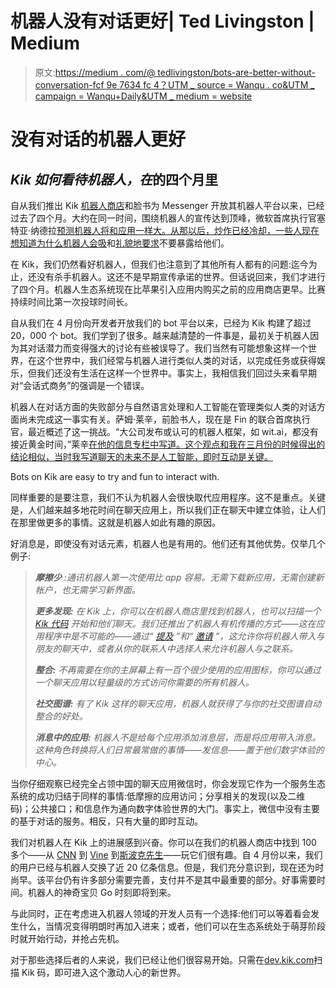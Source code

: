 # 机器人没有对话更好| Ted Livingston | Medium

> 原文:[https://medium . com/@ tedlivingston/bots-are-better-without-conversation-fcf 9e 7634 fc 4？UTM _ source = Wanqu . co&UTM _ campaign = Wanqu+Daily&UTM _ medium = website](https://medium.com/@tedlivingston/bots-are-better-without-conversation-fcf9e7634fc4?utm_source=wanqu.co&utm_campaign=Wanqu+Daily&utm_medium=website)

# **没有对话的机器人更好**

## *Kik 如何看待机器人，在*的四个月里



自从我们推出 Kik [机器人商店](https://bots.kik.com/#/)和脸书为 Messenger 开放其机器人平台以来，已经过去了四个月。大约在同一时间，围绕机器人的宣传达到顶峰，微软首席执行官塞特亚·纳德拉[预测机器人将和应用一样大。从那以后，炒作已经冷却，一些人现在想知道](http://www.techrepublic.com/article/satya-nadella-software-bots-will-be-as-big-as-mobile-apps/)[为什么机器人会吸](https://techcrunch.com/2016/05/29/why-do-chatbots-suck/)和[礼貌地要求](https://www.theguardian.com/technology/2016/apr/29/please-facebook-dont-make-me-speak-to-your-awful-chatbots)不要暴露给他们。

在 Kik，我们仍然看好机器人，但我们也注意到了其他所有人都有的问题:迄今为止，还没有杀手机器人。这还不是早期宣传承诺的世界。但话说回来，我们才进行了四个月。机器人生态系统现在比苹果引入应用内购买之前的应用商店更早。比赛持续时间比第一次投球时间长。

自从我们在 4 月份向开发者开放我们的 bot 平台以来，已经为 Kik 构建了超过 20，000 个 bot。我们学到了很多。越来越清楚的一件事是，最初关于机器人因为其对话潜力而变得强大的讨论有些被误导了。我们当然有可能想象这样一个世界，在这个世界中，我们经常与机器人进行类似人类的对话，以完成任务或获得娱乐，但我们还没有生活在这样一个世界中。事实上，我相信我们回过头来看早期对“会话式商务”的强调是一个错误。

机器人在对话方面的失败部分与自然语言处理和人工智能在管理类似人类的对话方面尚未完成这一事实有关。萨姆·莱辛，前脸书人，现在是 Fin 的联合首席执行官，最近概述了这一挑战。“大公司发布或认可的机器人框架，如 wit.ai，都没有接近黄金时间，”莱辛[在他的信息专栏中写道。这个观点和我在三月份的时候得出的结论相似，当时我写道聊天的未来不是人工智能，即时互动是关键。](https://www.theinformation.com/bots-in-2016-mid-year-check-in)



Bots on Kik are easy to try and fun to interact with.



同样重要的是要注意，我们不认为机器人会很快取代应用程序。这不是重点。关键是，人们越来越多地花时间在聊天应用上，所以我们正在聊天中建立体验，让人们在那里做更多的事情。这就是机器人如此有趣的原因。

好消息是，即使没有对话元素，机器人也是有用的。他们还有其他优势。仅举几个例子:

> ***摩擦少*** *:通讯机器人第一次使用比 app 容易。无需下载新应用，无需创建新帐户，也无需学习新界面。*
> 
> ***更多发现:*** *在 Kik 上，你可以在机器人商店里找到机器人，也可以扫描一个* [*Kik 代码*](https://blog.kik.com/2016/08/09/what-are-kik-codes/) *开始和他们聊天。我们还推出了机器人有机传播的方式——这在应用程序中是不可能的——通过“* [*提及*](https://blog.kik.com/2016/04/22/5-fun-ways-to-use-mentions-on-kik/) *”和“* [*邀请*](https://blog.kik.com/2016/07/07/invite-friends-bot-experiences-kik/) *”，这允许你将机器人带入与朋友的聊天中，或者从你的联系人中选择人来允许机器人与之联系。*
> 
> ***整合:*** *不再需要在你的主屏幕上有一百个很少使用的应用图标，你可以通过一个聊天应用以轻量级的方式访问你需要的所有机器人。*
> 
> ***社交图谱:*** *有了 Kik 这样的聊天应用，机器人就获得了与你的社交图谱自动整合的好处。*
> 
> ***消息中的应用:*** *机器人不是给每个应用添加消息层，而是将应用带入消息。这种角色转换将人们日常最常做的事情——发信息——置于他们数字体验的中心。*

当你仔细观察已经完全占领中国的聊天应用微信时，你会发现它作为一个服务生态系统的成功归结于同样的事情:低摩擦的应用访问；分享相关的发现(以及二维码)；公共接口；和信息作为通向数字体验世界的大门。事实上，微信中没有主要的基于对话的服务。相反，只有大量的即时互动。

我们对机器人在 Kik 上的进展感到兴奋。你可以在我们的机器人商店中找到 100 多个——从 [CNN](https://bots.kik.com/#/cnn) 到 [Vine](https://bots.kik.com/#/vine) 到[斯波克先生](https://bots.kik.com/#/spockchat)——玩它们很有趣。自 4 月份以来，我们的用户已经与机器人交换了近 20 亿条信息。但是，我们充分意识到，现在还为时尚早。该平台仍有许多部分需要完善，支付并不是其中最重要的部分。好事需要时间。机器人的神奇宝贝 Go 时刻即将到来。

与此同时，正在考虑进入机器人领域的开发人员有一个选择:他们可以等着看会发生什么，当情况变得明朗时再加入进来；或者，他们可以在生态系统处于萌芽阶段时就开始行动，并抢占先机。

对于那些选择后者的人来说，我们已经让他们很容易开始。只需在[dev.kik.com](https://dev.kik.com/#/home)扫描 Kik 码，即可进入这个激动人心的新世界。

